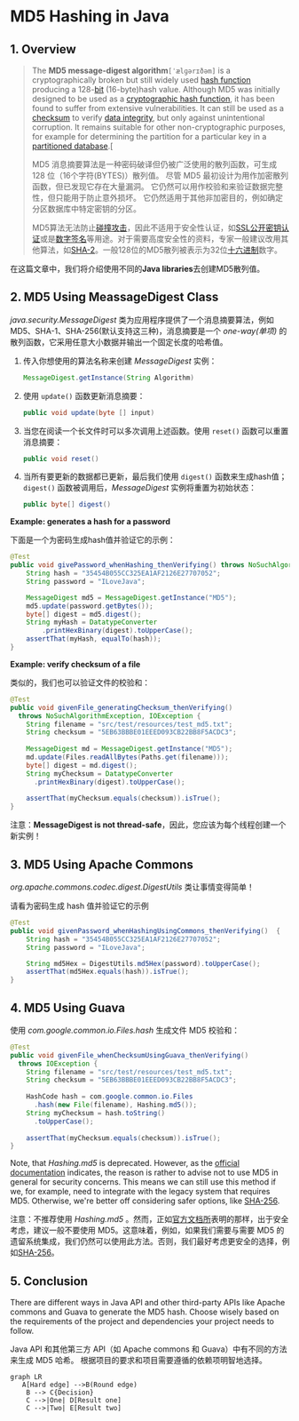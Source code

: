 # MD5 Hashing in Java

## 1. Overview

>The **MD5 message-digest algorithm**`[ˈælɡərɪðəm]` is a cryptographically broken but still widely used [hash function](https://en.wikipedia.org/wiki/Hash_function) producing a 128-[bit](https://en.wikipedia.org/wiki/Bit) (16-byte)hash value. Although MD5 was initially designed to be used as a [cryptographic hash function](https://en.wikipedia.org/wiki/Cryptographic_hash_function), it has been found to suffer from extensive vulnerabilities. It can still be used as a [checksum](https://en.wikipedia.org/wiki/Checksum) to verify [data integrity](https://en.wikipedia.org/wiki/Data_integrity), but only against unintentional corruption. It remains suitable for other non-cryptographic purposes, for example for determining the partition for a particular key in a [partitioned database](https://en.wikipedia.org/wiki/Partition_(database)).[[](https://en.wikipedia.org/wiki/MD5#cite_note-3)
>
>MD5 消息摘要算法是一种密码破译但仍被广泛使用的散列函数，可生成 128 位（16个字符(BYTES)）散列值。 尽管 MD5 最初设计为用作加密散列函数，但已发现它存在大量漏洞。 它仍然可以用作校验和来验证数据完整性，但只能用于防止意外损坏。 它仍然适用于其他非加密目的，例如确定分区数据库中特定密钥的分区。
>
>MD5算法无法防止[碰撞攻击](https://zh.wikipedia.org/w/index.php?title=碰撞攻击&action=edit&redlink=1)，因此不适用于安全性认证，如[SSL](https://zh.wikipedia.org/wiki/SSL)[公开密钥认证](https://zh.wikipedia.org/wiki/公開金鑰認證)或是[数字签名](https://zh.wikipedia.org/wiki/數位簽章)等用途。对于需要高度安全性的资料，专家一般建议改用其他算法，如[SHA-2](https://zh.wikipedia.org/wiki/SHA-2)。一般128位的MD5散列被表示为32位[十六进制](https://zh.wikipedia.org/wiki/十六进制)数字。

在这篇文章中，我们将介绍使用不同的**Java libraries**去创建MD5散列值。

## 2. MD5 Using MeassageDigest Class

*java.security.MessageDigest* 类为应用程序提供了一个消息摘要算法，例如 MD5、SHA-1、SHA-256(默认支持这三种)，消息摘要是一个 *one-way(单项)* 的散列函数，它采用任意大小数据并输出一个固定长度的哈希值。

1. 传入你想使用的算法名称来创建 *MessageDigest* 实例：

   ```java
   MessageDigest.getInstance(String Algorithm)
   ```

2. 使用 `update()` 函数更新消息摘要：

   ```java
   public void update(byte [] input)
   ```

3. 当您在阅读一个长文件时可以多次调用上述函数。使用 `reset()` 函数可以重置消息摘要：

   ```java
   public void reset()
   ```

4. 当所有要更新的数据都已更新，最后我们使用 `digest()` 函数来生成hash值；`digest()` 函数被调用后，*MessageDigest* 实例将重置为初始状态：

   ```java
   public byte[] digest()
   ```

**Example: generates a hash for a password**

下面是一个为密码生成hash值并验证它的示例：

```java
@Test
public void givePassword_whenHashing_thenVerifying() throws NoSuchAlgorithmException {
    String hash = "35454B055CC325EA1AF2126E27707052";
    String password = "ILoveJava";

    MessageDigest md5 = MessageDigest.getInstance("MD5");
    md5.update(password.getBytes());
    byte[] digest = md5.digest();
    String myHash = DatatypeConverter
        .printHexBinary(digest).toUpperCase();
    assertThat(myHash, equalTo(hash));
}
```

**Example: verify checksum of a file**

类似的，我们也可以验证文件的校验和：

```java
@Test
public void givenFile_generatingChecksum_thenVerifying() 
  throws NoSuchAlgorithmException, IOException {
    String filename = "src/test/resources/test_md5.txt";
    String checksum = "5EB63BBBE01EEED093CB22BB8F5ACDC3";
        
    MessageDigest md = MessageDigest.getInstance("MD5");
    md.update(Files.readAllBytes(Paths.get(filename)));
    byte[] digest = md.digest();
    String myChecksum = DatatypeConverter
      .printHexBinary(digest).toUpperCase();
        
    assertThat(myChecksum.equals(checksum)).isTrue();
}
```

注意：**MessageDigest is not thread-safe**，因此，您应该为每个线程创建一个新实例！

## 3. MD5 Using Apache Commons

*org.apache.commons.codec.digest.DigestUtils* 类让事情变得简单！

请看为密码生成 hash 值并验证它的示例

```java
@Test
public void givenPassword_whenHashingUsingCommons_thenVerifying()  {
    String hash = "35454B055CC325EA1AF2126E27707052";
    String password = "ILoveJava";

    String md5Hex = DigestUtils.md5Hex(password).toUpperCase();
    assertThat(md5Hex.equals(hash)).isTrue();
}
```

## 4. MD5 Using Guava

使用 *com.google.common.io.Files.hash* 生成文件 MD5 校验和：

```java
@Test
public void givenFile_whenChecksumUsingGuava_thenVerifying() 
  throws IOException {
    String filename = "src/test/resources/test_md5.txt";
    String checksum = "5EB63BBBE01EEED093CB22BB8F5ACDC3";
        
    HashCode hash = com.google.common.io.Files
      .hash(new File(filename), Hashing.md5());
    String myChecksum = hash.toString()
      .toUpperCase();
        
    assertThat(myChecksum.equals(checksum)).isTrue();
}
```

Note, that *Hashing.md5* is deprecated. However, as the [official documentation](https://guava.dev/releases/23.0/api/docs/com/google/common/hash/Hashing.html#md5--) indicates, the reason is rather to advise not to use MD5 in general for security concerns. This means we can still use this method if we, for example, need to integrate with the legacy system that requires MD5. Otherwise, we're better off considering safer options, like [SHA-256](https://www.baeldung.com/sha-256-hashing-java).

注意：不推荐使用 *Hashing.md5* 。然而，正如[官方文档所](https://guava.dev/releases/23.0/api/docs/com/google/common/hash/Hashing.html#md5--)表明的那样，出于安全考虑，建议一般不要使用 MD5。这意味着，例如，如果我们需要与需要 MD5 的遗留系统集成，我们仍然可以使用此方法。否则，我们最好考虑更安全的选择，例如[SHA-256](https://www.baeldung.com/sha-256-hashing-java)。

## 5. Conclusion

There are different ways in Java API and other third-party APIs like Apache commons and Guava to generate the MD5 hash. Choose wisely based on the requirements of the project and dependencies your project needs to follow.

Java API 和其他第三方 API（如 Apache commons 和 Guava）中有不同的方法来生成 MD5 哈希。 根据项目的要求和项目需要遵循的依赖项明智地选择。

```mermaid
graph LR
   A[Hard edge] -->B(Round edge)
    B --> C{Decision}
    C -->|One| D[Result one]
    C -->|Two| E[Result two]
```
